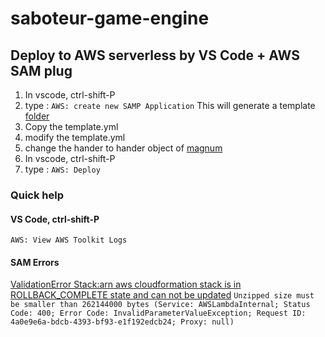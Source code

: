 # saboteur-game-engine

## Deploy to AWS serverless by VS Code + AWS SAM plug

1. In vscode, ctrl-shift-P
2. type : `AWS: create new SAMP Application`
    This will generate a template [folder](https://github.com/palazzo-train/saboteur-game-engine/tree/master/doc/aws-template-saboteur-game-engine)
3. Copy the template.yml
4. modify the template.yml
5. change the hander to hander object of [magnum](https://github.com/palazzo-train/saboteur-game-engine/blob/3aec2cf7333dbf13c4898c7e6cb8910ef1898cc4/template.yaml#L18)
6. In vscode, ctrl-shift-P
7. type : `AWS: Deploy`


### Quick help

#### VS Code, ctrl-shift-P
`AWS: View AWS Toolkit Logs`

#### SAM Errors
[ValidationError Stack:arn aws cloudformation stack is in ROLLBACK_COMPLETE state and can not be updated](https://stackoverflow.com/questions/57932734/validationerror-stackarn-aws-cloudformation-stack-is-in-rollback-complete-state)
`Unzipped size must be smaller than 262144000 bytes (Service: AWSLambdaInternal; Status Code: 400; Error Code: InvalidParameterValueException; Request ID: 4a0e9e6a-bdcb-4393-bf93-e1f192edcb24; Proxy: null)`
